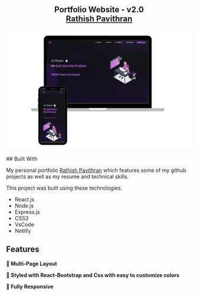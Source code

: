 <h2 align="center">
  Portfolio Website - v2.0<br/>
  <a href="https://rathishpavithran-portfolio.netlify.app" target="_blank">Rathish Pavithran</a>
</h2>
<div align="center">
  <img alt="Demo" src="./Images/readme-img1.png" />
</div>

<br/>
## Built With

My personal portfolio <a href="https://rathishpavithran-portfolio.netlify.app" target="_blank">Rathish Pavithran</a> which features some of my github projects as well as my resume and technical skills.<br/>

This project was built using these technologies.

- React.js
- Node.js
- Express.js
- CSS3
- VsCode
- Netlify

## Features

**📖 Multi-Page Layout**

**🎨 Styled with React-Bootstrap and Css with easy to customize colors**

**📱 Fully Responsive**
